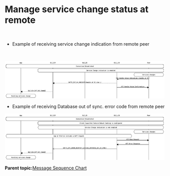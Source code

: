# Manage service change status at remote

<br />

-   Example of receiving service change indication from remote peer

<br />

![](GUID-CFCD2EFA-68D0-45EC-BE8B-2A7AC9C95CB8-low.png)

-   Example of receiving Database out of sync. error code from remote peer

![](GUID-F22BF759-46A3-4B78-87AF-367D346E90F9-low.png)

**Parent topic:**[Message Sequence Chart](GUID-7259983A-3268-4DAC-AB10-C7A606CD01E9.md)

